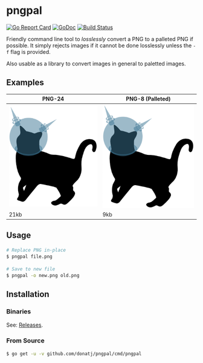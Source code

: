 # pngpal

[![Go Report Card](https://goreportcard.com/badge/github.com/donatj/pngpal)](https://goreportcard.com/report/github.com/donatj/pngpal)
[![GoDoc](https://godoc.org/github.com/donatj/pngpal?status.svg)](https://godoc.org/github.com/donatj/pngpal)
[![Build Status](https://travis-ci.org/donatj/pngpal.svg?branch=master)](https://travis-ci.org/donatj/pngpal)

Friendly command line tool to *losslessly* convert a PNG to a palleted PNG
if possible. It simply rejects images if it cannot be done losslessly unless the `-f` flag is provided.

Also usable as a library to convert images in general to paletted images.

## Examples

| PNG-24                             | PNG-8 (Palleted)                 | 
|------------------------------------|----------------------------------| 
| ![PNG-24 Cat](examples/cat-24.png) | ![PNG-8 Cat](examples/cat-8.png) | 
| 21kb                               | 9kb                              | 


## Usage

```bash
# Replace PNG in-place
$ pngpal file.png

# Save to new file
$ pngpal -o new.png old.png
```

## Installation

### Binaries

See: [Releases](https://github.com/donatj/pngpal/releases).

### From Source

```bash
$ go get -u -v github.com/donatj/pngpal/cmd/pngpal
```
